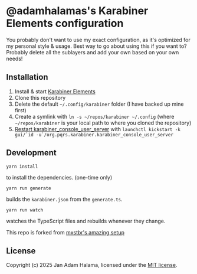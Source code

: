 # @adamhalamas's Karabiner Elements configuration

You probably don't want to use my exact configuration, as it's optimized for my personal style & usage. Best way to go about using this if you want to? Probably delete all the sublayers and add your own based on your own needs!

## Installation

1. Install & start [Karabiner Elements](https://karabiner-elements.pqrs.org/)
1. Clone this repository
1. Delete the default `~/.config/karabiner` folder (I have backed up mine first)
1. Create a symlink with `ln -s ~/repos/karabiner ~/.config` (where `~/repos/karabiner` is your local path to where you cloned the repository)
1. [Restart karabiner_console_user_server](https://karabiner-elements.pqrs.org/docs/manual/misc/configuration-file-path/) with `` launchctl kickstart -k gui/`id -u`/org.pqrs.karabiner.karabiner_console_user_server ``

## Development

```
yarn install
```

to install the dependencies. (one-time only)

```
yarn run generate
```

builds the `karabiner.json` from the `generate.ts`.

```
yarn run watch
```

watches the TypeScript files and rebuilds whenever they change.


This repo is forked from [mxstbr's amazing setup](https://github.com/mxstbr/karabiner)

## License

Copyright (c) 2025 Jan Adam Halama, licensed under the [MIT license](./LICENSE.md).